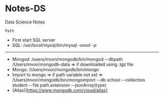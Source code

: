 # Notes-DS
Data Science Notes 

`Path`
* First start SQL server
* SQL: /usr/local/mysql/bin/mysql -uroot -p
-------------

* Mongod: /users/mvon/mongodb/bin/mongod --dbpath /Users/mvon/mongodb-data => if downloaded using .tgz file
* Mongo: /Users/mvon/mongodb/bin/mongo
* Import to mongo => if path variable not set => /Users/mvon/mongodb/bin/mongoimport --db school --collection student --file path.extension --jsonArray(type)
* (Atlas)[https://www.mongodb.com/cloud/atlas]
